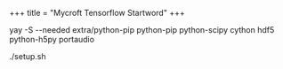 +++
title = "Mycroft Tensorflow Startword"
+++

yay -S --needed extra/python-pip python-pip python-scipy cython hdf5 python-h5py portaudio


./setup.sh


